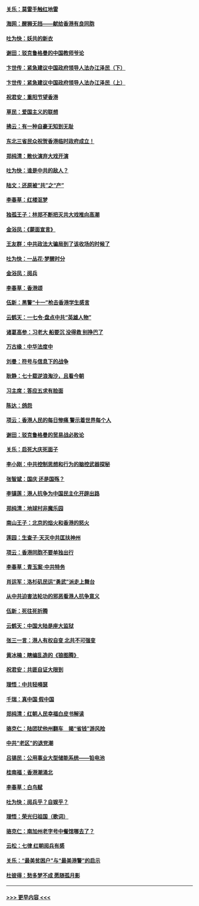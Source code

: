 #### [关乐：莫雷手触红地雷](../pages/nsc993/n11577862.md?t=10091455) 
#### [海网：醒狮无挡——献给香港有良同胞](../pages/nsc993/n11577835.md?t=10091455) 
#### [吐为快：妖共的新衣](../pages/nsc993/n11577575.md?t=10091455) 
#### [谢田：驳克鲁格曼的中国教师爷论](../pages/nsc993/n11575034.md?t=10091455) 
#### [卞世传：紧急建议中国政府领导人法办江泽民（下）](../pages/nsc993/n11573390.md?t=10091455) 
#### [卞世传：紧急建议中国政府领导人法办江泽民（上）](../pages/nsc993/n11573208.md?t=10091455) 
#### [祝君安：重阳节望香港](../pages/nsc993/n11573190.md?t=10091455) 
#### [草民：爱国主义的联想](../pages/nsc993/n11572333.md?t=10091455) 
#### [拂云：有一种自豪无知到无耻](../pages/nsc993/n11572006.md?t=10091455) 
#### [东北三省民众祝贺香港临时政府成立！](../pages/nsc993/n11571215.md?t=10091455) 
#### [郑纯清：散伙演弃大戏开演](../pages/nsc993/n11570826.md?t=10091455) 
#### [吐为快：谁是中共的敌人？](../pages/nsc993/n11570817.md?t=10091455) 
#### [陆文：还原被“共”之“产”](../pages/nsc993/n11570798.md?t=10091455) 
#### [李春草：红楼沤梦](../pages/nsc993/n11569673.md?t=10091455) 
#### [独孤王子：林郑不断把灭共大戏推向高潮](../pages/nsc993/n11569381.md?t=10091455) 
#### [金浴凤：《蒙面宣言》](../pages/nsc993/n11569368.md?t=10091455) 
#### [王友群：中共政法大骗局到了该收场的时候了](../pages/nsc993/n11568940.md?t=10091455) 
#### [吐为快：一丛花‧梦醒时分](../pages/nsc993/n11567491.md?t=10091455) 
#### [金浴凤：阅兵](../pages/nsc993/n11567454.md?t=10091455) 
#### [李春草：香港颂](../pages/nsc993/n11567444.md?t=10091455) 
#### [伍新：黑警“十一”枪击香港学生感言](../pages/nsc993/n11567426.md?t=10091455) 
#### [云鹤天：一七令‧盘点中共“英雄人物”](../pages/nsc993/n11567091.md?t=10091455) 
#### [诸葛高参：习老大 船要沉 没得救 别挣巴了](../pages/nsc993/n11566976.md?t=10091455) 
#### [万古缘：中华法度中](../pages/nsc993/n11566726.md?t=10091455) 
#### [刘曼：符号与信息下的战争](../pages/nsc993/n11564655.md?t=10091455) 
#### [耿静：七十载逆浪淘沙，且看今朝](../pages/nsc993/n11564520.md?t=10091455) 
#### [习主席：答应五求有脸面](../pages/nsc993/n11563953.md?t=10091455) 
#### [陈达：鸽怨](../pages/nsc993/n11561879.md?t=10091455) 
#### [项云：香港人民的每日惨痛  警示着世界每个人](../pages/nsc993/n11559273.md?t=10091455) 
#### [谢田：驳克鲁格曼的贸易战必败论](../pages/nsc993/n11555840.md?t=10091455) 
#### [关乐：启死大庆死面子](../pages/nsc993/n11556823.md?t=10091455) 
#### [李小刚：中共控制思想和行为的脑控武器探秘](../pages/nsc993/n11556776.md?t=10091455) 
#### [张智斌：国庆  还是国殇？](../pages/nsc993/n11556617.md?t=10091455) 
#### [李镇莲：港人抗争为中国民主化开辟出路](../pages/nsc993/n11556570.md?t=10091455) 
#### [郑纯清：地球村非魔乐园](../pages/nsc993/n11555415.md?t=10091455) 
#### [南山王子：北京的焰火和香港的怒火](../pages/nsc993/n11555318.md?t=10091455) 
#### [莲园：生查子·天灭中共匡扶神州](../pages/nsc993/n11555302.md?t=10091455) 
#### [项云：香港同胞不要单独出行](../pages/nsc993/n11555276.md?t=10091455) 
#### [李春草：青玉案‧中共特务](../pages/nsc993/n11552356.md?t=10091455) 
#### [肖运军：洛杉矶民运“勇武”派走上舞台](../pages/nsc993/n11551595.md?t=10091455) 
#### [从中共迫害法轮功的邪恶看港人抗争意义](../pages/nsc993/n11540858.md?t=10091455) 
#### [伍新：死往死折腾](../pages/nsc993/n11550174.md?t=10091455) 
#### [云鹤天：中国大陆是座大监狱](../pages/nsc993/n11550155.md?t=10091455) 
#### [张三一言：港人有权自变 北共不可强变](../pages/nsc993/n11550132.md?t=10091455) 
#### [黄冰楠：瞎编乱造的《狼图腾》](../pages/nsc993/n11550082.md?t=10091455) 
#### [祝君安：共匪自证大限到](../pages/nsc993/n11550041.md?t=10091455) 
#### [理悟：中共轻嘚瑟](../pages/nsc993/n11547978.md?t=10091455) 
#### [千瑞：真中国 假中国](../pages/nsc993/n11547865.md?t=10091455) 
#### [郑纯清：红朝人民幸福白皮书解读](../pages/nsc993/n11547499.md?t=10091455) 
#### [骆克仁：陆团犹他州翻车　揭“省钱”游风险](../pages/nsc993/n11546977.md?t=10091455) 
#### [中共“老区”的退党潮](../pages/nsc993/n11545995.md?t=10091455) 
#### [吕锡民：公用事业大型储能系统——铅电池](../pages/nsc993/n11545701.md?t=10091455) 
#### [桂南福：香港潮涌北](../pages/nsc993/n11545682.md?t=10091455) 
#### [李春草：白鸟赋](../pages/nsc993/n11545663.md?t=10091455) 
#### [吐为快：阅兵乎？自娱乎？](../pages/nsc993/n11545625.md?t=10091455) 
#### [理悟：荣光归祖国（歌词）](../pages/nsc993/n11545616.md?t=10091455) 
#### [骆克仁：南加州老字号中餐馆哪去了？](../pages/nsc993/n11545120.md?t=10091455) 
#### [云松：七律 红朝阅兵有感](../pages/nsc993/n11542394.md?t=10091455) 
#### [关乐：“最美贫困户”与“最美港警”的启示](../pages/nsc993/n11542252.md?t=10091455) 
#### [杜彼得：愁多梦不成 愿随孤月影](../pages/nsc993/n11540296.md?t=10091455) 

----
#### [ >>> 更早内容 <<< ](../indexes/nsc993-earlier.md)

